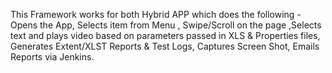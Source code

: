 This Framework works for both Hybrid APP which does the following - Opens the App, Selects item from Menu ,
Swipe/Scroll on the page ,Selects text and  plays video based  on  parameters  passed  in XLS & 
Properties files, Generates Extent/XLST Reports & Test Logs, Captures Screen Shot, Emails Reports via Jenkins.


